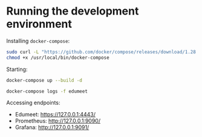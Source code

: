 # Running the development environment

Installing `docker-compose`:
```sh
sudo curl -L "https://github.com/docker/compose/releases/download/1.28.4/docker-compose-$(uname -s)-$(uname -m)" -o /usr/local/bin/docker-compose
chmod +x /usr/local/bin/docker-compose
```

Starting:

```sh
docker-compose up --build -d

docker-compose logs -f edumeet
```

Accessing endpoints:

- Edumeet: https://127.0.0.1:4443/
- Prometheus: http://127.0.0.1:9090/
- Grafana: http://127.0.0.1:9091/

